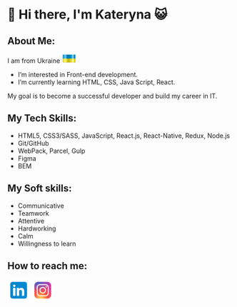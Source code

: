 # 👋 Hi there, I'm Kateryna :smiley_cat:

## About Me:
 
 I am from Ukraine ![Ukraine](https://github.com/CatarinaLeon/project-react-Wristwatches/blob/master/src/images/Ukraine.png)
 
- I’m interested in Front-end development.
- I’m currently learning HTML, CSS, Java Script, React.
  
 My goal is to become a successful developer and build my career in IT.
 
## My Tech Skills:
* HTML5, CSS3/SASS, JavaScript, React.js, React-Native, Redux, Node.js
* Git/GitHub
* WebPack, Parcel, Gulp
* Figma
* BEM

## My Soft skills:
* Communicative
* Teamwork
* Attentive
* Hardworking
* Calm
* Willingness to learn

## How to reach me:
[![linkedin](https://github.com/CatarinaLeon/project-react-Wristwatches/blob/master/src/images/icons8.png)](https://www.linkedin.com/in/vasylieva-kateryna/) 
[![instagram](https://github.com/CatarinaLeon/project-react-Wristwatches/blob/master/src/images/icons9.png)](https://www.instagram.com/catarina_leon/)
